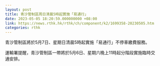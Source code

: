```yaml
---
layout: post
title: 青沙管制區周日清晨5時起實施「易通行」
date: 2023-05-05 18:20:59.000000000 +08:00
link: https://news.rthk.hk/rthk/ch/component/k2/1699358-20230505.htm
categories: rthk
---
```


青沙管制區將於5月7日、星期日清晨5時起實施「易通行」不停車繳費服務。

運輸署提醒，青沙管制區一帶將於5月6日、星期六晚上11時起分階段實施臨時交通安排。
